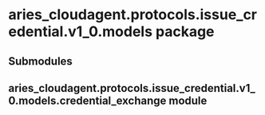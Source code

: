 # aries_cloudagent.protocols.issue_credential.v1_0.models package

## Submodules

## aries_cloudagent.protocols.issue_credential.v1_0.models.credential_exchange module
